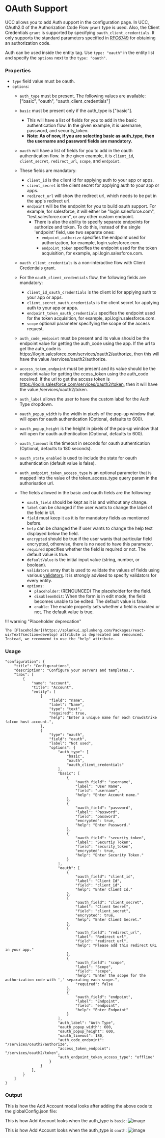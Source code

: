 # OAuth Support

UCC allows you to add Auth support in the configuration page. In UCC, OAuth2.0 of the Authorization Code Flow `grant` type is used.
Also, the Client Credentials `grant` is supported by specifying `oauth_client_credentials`.
It only supports the standard parameters specified in [RFC6749](https://www.rfc-editor.org/rfc/rfc6749) for obtaining an authorization code.

Auth can be used inside the entity tag. Use `type: "oauth"` in the entity list and specify the `options` next to the `type: "oauth"`.

### Properties

- `type` field value must be oauth.
- `options`:
    + `auth_type` must be present. The following values are available: ["basic", "oauth", "oauth_client_credentials"]
    + `basic` must be present only if the auth_type is ["basic"].
        - This will have a list of fields for you to add in the basic authentication flow. In the given example, it is username, password, and security_token.
        - **Note: As of now, if you are selecting basic as auth_type, then the username and password fields are mandatory.**
    + `oauth` will have a list of fields for you to add in the oauth authentication flow. In the given example, it is `client_id`, `client_secret`, `redirect_url`, `scope`, and `endpoint`.
    + These fields are mandatory:
        - `client_id` is the client id for applying auth to your app or apps.
        - `client_secret` is the client secret for applying auth to your app or apps.
        - `redirect_url` will show the redirect url, which needs to be put in the app's redirect url.
        - `endpoint` will be the endpoint for you to build oauth support. For example, for salesforce, it will either  be "login.salesforce.com", "test.salesforce.com", or any other custom endpoint.
            + There is also the ability to specify separate endpoints for authorize and token. To do this, instead of the single 'endpoint' field, use two separate ones:
                - `endpoint_authorize` specifies the endpoint used for authorization, for example, login.salesforce.com.
                - `endpoint_token` specifies the endpoint used for the token acquisition, for example, api.login.salesforce.com.
    + `oauth_client_credentials` is a non-interactive flow with Client Credentials grant.
    + For the `oauth_client_credentials` flow, the following fields are mandatory:
        - `client_id_oauth_credentials` is the client id for applying auth to your app or apps.
        - `client_secret_oauth_credentials` is the client secret for applying auth to your app or apps.
        - `endpoint_token_oauth_credentials` specifies the endpoint used for the token acquisition, for example, api.login.salesforce.com.
        - `scope` optional parameter specifying the scope of the access request.
    + `auth_code_endpoint` must be present and its value should be the endpoint value for getting the auth_code using the app. If the url to get the auth_code is https://login.salesforce.com/services/oauth2/authorize, then this will have the value /services/oauth2/authorize.
    + `access_token_endpoint` must be present and its value should be the endpoint value for getting the ccess_token using the auth_code received. If the url to get the access token is https://login.salesforce.com/services/oauth2/token, then it will have the value /services/oauth2/token.
    + `auth_label` allows the user to have the custom label for the Auth Type dropdown.
    + `oauth_popup_width` is the width in pixels of the pop-up window that will open for oauth authentication (Optional, defaults to 600).
    + `oauth_popup_height` is the height in pixels of the pop-up window that will open for oauth authentication (Optional, defaults to 600).
    + `oauth_timeout` is the timeout in seconds for oauth authentication (Optional, defaults to 180 seconds).
    + `oauth_state_enabled` is used to include the state for oauth authentication (default value is false).
    + `auth_endpoint_token_access_type` is an optional parameter that is mapped into the value of the token_access_type query param in the authorisation url.

    + The fields allowed in the basic and oauth fields are the following:
        - `oauth_field` should be kept as it is and without any change.
        - `label` can be changed if the user wants to change the label of the field in UI.
        - `field` must keep it as it is for mandatory fields as mentioned before.
        - `help` can be changed the if user wants to change the help text displayed below the field.
        - `encrypted` should be true if the user wants that particular field encrypted, otherwise, there is no need to have this parameter.
        - `required` specifies whether the field is required or not. The default value is true.
        - `defaultValue` is the initial input value (string, number, or boolean).
        - `validators` array that is used to validate the values of fields using various [validators](../entity/validators.md). It is strongly advised to specify validators for every entity.
        - `options`:
            + `placeholder`: (RENOUNCED) The placeholder for the field.
            + `disableonEdit`: When the form is in edit mode, the field becomes unable to be edited. The default value is false.
            + `enable`: The enable property sets whether a field is enabled or not. The default value is true.

!!! warning "Placeholder deprecation"

    The [Placeholder](https://splunkui.splunkeng.com/Packages/react-ui/Text?section=develop) attribute is deprecated and renounced. Instead, we recommend to use the "help" attribute.

### Usage

```
"configuration": {
    "title": "Configurations",
    "description": "Configure your servers and templates.",
    "tabs": [
        {
            "name": "account",
            "title": "Account",
            "entity": [
                {
                    "field": "name",
                    "label": "Name",
                    "type": "text",
                    "required": true,
                    "help": "Enter a unique name for each Crowdstrike falcon host account.",
                },
                {
                    "type": "oauth",
                    "field": "oauth",
                    "label": "Not used",
                    "options": {
                        "auth_type": [
                            "basic",
                            "oauth",
                            "oauth_client_credentials"
                        ],
                        "basic": [
                            {
                                "oauth_field": "username",
                                "label": "User Name",
                                "field": "username",
                                "help": "Enter Account name."
                            },
                            {
                                "oauth_field": "password",
                                "label": "Password",
                                "field": "password",
                                "encrypted": true,
                                "help": "Enter Password."
                            },
                            {
                                "oauth_field": "security_token",
                                "label": "Securtiy Token",
                                "field": "security_token",
                                "encrypted": true,
                                "help": "Enter Security Token."
                            }
                        ],
                        "oauth": [
                            {
                                "oauth_field": "client_id",
                                "label": "Client Id",
                                "field": "client_id",
                                "help": "Enter Client Id."
                            },
                            {
                                "oauth_field": "client_secret",
                                "label": "Client Secret",
                                "field": "client_secret",
                                "encrypted": true,
                                "help": "Enter Client Secret."
                            },
                            {
                                "oauth_field": "redirect_url",
                                "label": "Redirect url",
                                "field": "redirect_url",
                                "help": "Please add this redirect URL in your app."
                            },
                            {
                                "oauth_field": "scope",
                                "label": "Scope",
                                "field": "scope",
                                "help": "Enter the scope for the authorization code with ',' separating each scope.",
                                "required": false
                            },
                            {
                                "oauth_field": "endpoint",
                                "label": "Endpoint",
                                "field": "endpoint",
                                "help": "Enter Endpoint"
                            }
                        ],
                        "auth_label": "Auth Type",
                        "oauth_popup_width": 600,
                        "oauth_popup_height": 600,
                        "oauth_timeout": 180,
                        "auth_code_endpoint": "/services/oauth2/authorize",
                        "access_token_endpoint": "/services/oauth2/token",
                        "auth_endpoint_token_access_type": "offline"
                    }
                }
            ],
        }
    ]
}
```

### Output

This is how the Add Account modal looks after adding the above code to the globalConfig.json file:

This is how Add Account looks when the auth_type is `basic`:
![image](../images/advanced/basic_auth_output.png)

This is how Add Account looks when the auth_type is `oauth`:
![image](../images/advanced/oauth_output.png)
